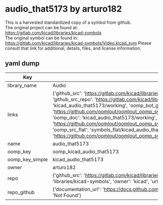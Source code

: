 # audio_that5173 by arturo182  
This is a harvested standardized copy of a symbol from github.  
The original project can be found at:  
https://gitlab.com/kicad/libraries/kicad-symbols  
The original symbol can be found in:
https://gitlab.com/kicad/libraries/kicad-symbols/Video.kicad_sym
Please consult that link for additional, details, files, and license information.  
## yaml dump  
| Key | Value |  
| --- | --- |  
| library_name | Audio |  
| links | {'github_src': 'https://gitlab.com/kicad/libraries/kicad-symbols/Video.kicad_sym', 'github_src_repo': 'https://gitlab.com/kicad/libraries/kicad-symbols', 'oomp_bot': 'kicad_audio_that5173/working', 'oomp_bot_github': 'https://github.com/oomlout/oomlout_oomp_symbol_bot/tree/main/kicad_audio_that5173/working', 'oomp_doc': 'kicad_audio_that5173/working', 'oomp_doc_github': 'https://github.com/oomlout/oomlout_oomp_symbol_doc/tree/main/kicad_audio_that5173/working', 'oomp_src_flat': 'symbols_flat/kicad_audio_that5173/working', 'oomp_src_flat_github': 'https://github.com/oomlout/oomlout_oomp_symbol_src/tree/main/kicad_audio_that5173/working'} |  
| name | audio_that5173 |  
| oomp_key | oomp_kicad_audio_that5173 |  
| oomp_key_simple | kicad_audio_that5173 |  
| owner | arturo182 |  
| repo | {'github_src': 'https://gitlab.com/kicad/libraries/kicad-symbols/Video.kicad_sym', 'name': 'libraries/kicad-symbols', 'owner': 'kicad', 'url': 'https://gitlab.com/kicad/libraries/kicad-symbols'} |  
| repo_github | {'documentation_url': 'https://docs.github.com/rest/repos/repos#get-a-repository', 'message': 'Not Found'} |  

